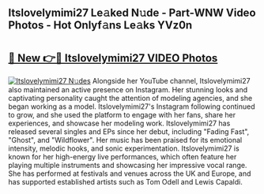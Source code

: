 ## Itslovelymimi27 Le𝚊ked N𝚞de - Part-WNW Video Photos - Hot Onlyf𝚊ns Le𝚊ks YVz0n

# <h2><a href="http://ac47850.deff.icu/?id=Itslovelymimi27">🔗 New 👉🔴 Itslovelymimi27 VIDEO Photos</a></h2>

[![Itslovelymimi27 N𝚞des](https://i.imgur.com/rIISA9y.gif)](http://ac47850.deff.icu/?id=Itslovelymimi27)
Alongside her YouTube channel, Itslovelymimi27 also maintained an active presence on Instagram. Her stunning looks and captivating personality caught the attention of modeling agencies, and she began working as a model. Itslovelymimi27's Instagram following continued to grow, and she used the platform to engage with her fans, share her experiences, and showcase her modeling work. Itslovelymimi27 has released several singles and EPs since her debut, including "Fading Fast", "Ghost", and "Wildflower". Her music has been praised for its emotional intensity, melodic hooks, and sonic experimentation. Itslovelymimi27 is known for her high-energy live performances, which often feature her playing multiple instruments and showcasing her impressive vocal range. She has performed at festivals and venues across the UK and Europe, and has supported established artists such as Tom Odell and Lewis Capaldi.
